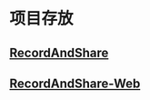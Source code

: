 # 项目存放

## [RecordAndShare](https://github.com/lonely-zhou/Project/tree/RecordAndShare/)
## [RecordAndShare-Web](https://github.com/lonely-zhou/Project/tree/RecordAndShare-Web/)

